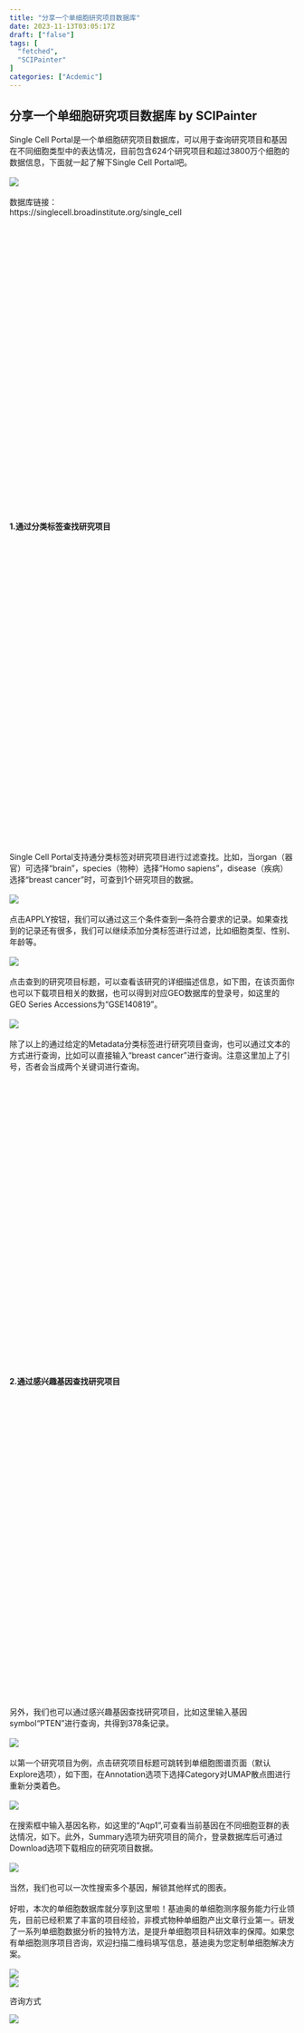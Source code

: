 ```yaml
---
title: "分享一个单细胞研究项目数据库"
date: 2023-11-13T03:05:17Z
draft: ["false"]
tags: [
  "fetched",
  "SCIPainter"
]
categories: ["Acdemic"]
---
```

分享一个单细胞研究项目数据库 by SCIPainter
------
<div><section data-mpa-powered-by="yiban.io"><span>Single Cell Portal</span><span>是一个单细胞研究项目数据库，可以用于查询研究项目和基因在不同细胞类型中的表达情况，目前包含624个研究项目和超过3800万个细胞的数据信息，下面就一起了解下</span><span>Single Cell Porta</span><span>l</span><span>吧。</span></section><section><span><br></span></section><section><img data-ratio="0.7299338999055713" data-src="https://mmbiz.qpic.cn/sz_mmbiz_png/tgUVxVRjT6mJweCYkREicOGktknxfV2ak4VWlnjwNYy6YJFqMxGZ7icF69vdRjaCVb5q98edmmLm3N9vJodAcaQw/640?wx_fmt=png" data-type="png" data-w="1059" src="https://mmbiz.qpic.cn/sz_mmbiz_png/tgUVxVRjT6mJweCYkREicOGktknxfV2ak4VWlnjwNYy6YJFqMxGZ7icF69vdRjaCVb5q98edmmLm3N9vJodAcaQw/640?wx_fmt=png"></section><section><br></section><section><span>数据库链接：</span></section><section><span>https://singlecell.broadinstitute.org/single_cell</span></section><section><section powered-by="xiumi.us"><section><section><section powered-by="xiumi.us"><section><section powered-by="xiumi.us"><section><section><section powered-by="xiumi.us"><br></section></section></section></section></section></section><section powered-by="xiumi.us"><section><section><section powered-by="xiumi.us"><section><section><svg viewbox="0 0 1 1"></svg></section></section></section></section><section><section powered-by="xiumi.us"><p><span><strong>1.通过分类标签查找研究项目</strong></span></p></section></section><section><section powered-by="xiumi.us"><section><section><svg viewbox="0 0 1 1"></svg></section></section></section></section></section></section></section><p><br></p></section></section></section><section><span>Single Cell Portal</span><span>支持通分类标签对研究项目进行过滤查找。比如，当organ（器官）可选择“brain”，species（物种）选择“Homo sapiens”，disease（疾病）选择“breast cancer”时，可查到1个研究项目的数据。</span></section><section><br></section><section><img data-ratio="0.7676659528907923" data-src="https://mmbiz.qpic.cn/sz_mmbiz_png/tgUVxVRjT6mJweCYkREicOGktknxfV2akAB8xU3lRc9FVHI5whwOUhc0ia6FjXXGcvdic3mRmQ4vzDbzgK03VicPibw/640?wx_fmt=png" data-type="png" data-w="934" src="https://mmbiz.qpic.cn/sz_mmbiz_png/tgUVxVRjT6mJweCYkREicOGktknxfV2akAB8xU3lRc9FVHI5whwOUhc0ia6FjXXGcvdic3mRmQ4vzDbzgK03VicPibw/640?wx_fmt=png"></section><section><br></section><section><span>点击</span><span>APPLY</span><span>按钮，我们可以通过这三个条件查到一条符合要求的记录。如果查找到的记录还有很多，我们可以继续添加分类标签进行过滤，比如细胞类型、性别、年龄等。</span></section><section><span><br></span></section><section><img data-ratio="0.7203883495145631" data-src="https://mmbiz.qpic.cn/sz_mmbiz_png/tgUVxVRjT6mJweCYkREicOGktknxfV2akBqFwgodf7I5dwbrxAxsEI9p8RicoqiabzXxUeib8tEtnArN1zibSzbfqOg/640?wx_fmt=png" data-type="png" data-w="1030" src="https://mmbiz.qpic.cn/sz_mmbiz_png/tgUVxVRjT6mJweCYkREicOGktknxfV2akBqFwgodf7I5dwbrxAxsEI9p8RicoqiabzXxUeib8tEtnArN1zibSzbfqOg/640?wx_fmt=png"></section><section><span><br></span></section><section><span>点击查到的研究项目标题，可以查看该研究的详细描述信息，如下图，在该页面你也可以下载项目相关的数据，也可以得到对应GEO数据库的登录号，如这里的GEO Series Accessions为“GSE140819”。</span></section><section><span><br></span></section><section><img data-ratio="0.7475915221579962" data-src="https://mmbiz.qpic.cn/sz_mmbiz_png/tgUVxVRjT6mJweCYkREicOGktknxfV2akIj2NdTItxylWvxD7v1RCO9Fo6vp6bI3OmmvxH2C8jvOfmRx7UUW6rg/640?wx_fmt=png" data-type="png" data-w="1038" src="https://mmbiz.qpic.cn/sz_mmbiz_png/tgUVxVRjT6mJweCYkREicOGktknxfV2akIj2NdTItxylWvxD7v1RCO9Fo6vp6bI3OmmvxH2C8jvOfmRx7UUW6rg/640?wx_fmt=png"></section><section><span><br></span></section><section><span>除了以上的通过给定的Metadata分类标签进行研究项目查询，也可以通过文本的方式进行查询，比如可以直接输入“breast cancer”进行查询。注意这里加上了引号，否者会当成两个关键词进行查询。</span></section><section><br></section><section><section powered-by="xiumi.us"><section><section><section powered-by="xiumi.us"><section><section><section powered-by="xiumi.us"><section><section><svg viewbox="0 0 1 1"></svg></section></section></section></section><section><section powered-by="xiumi.us"><p><span><strong>2.通过感兴趣基因查找研究项目</strong></span></p></section></section><section><section powered-by="xiumi.us"><section><section><svg viewbox="0 0 1 1"></svg></section></section></section></section></section></section></section><p><br></p></section></section></section><section><span>另外，我们也可以通过感兴趣基因查找研究项目，比如这里输入基因symbol“PTEN”进行查询，共得到378条记录。</span></section><section><span><br></span></section><section><img data-ratio="0.7379629629629629" data-src="https://mmbiz.qpic.cn/sz_mmbiz_png/tgUVxVRjT6mJweCYkREicOGktknxfV2akW5ukUxLoSTVdbS38LMG4o2KaqLIKA9rDKpdvoBnHMZbeibn1z3pZlPA/640?wx_fmt=png" data-type="png" data-w="1080" src="https://mmbiz.qpic.cn/sz_mmbiz_png/tgUVxVRjT6mJweCYkREicOGktknxfV2akW5ukUxLoSTVdbS38LMG4o2KaqLIKA9rDKpdvoBnHMZbeibn1z3pZlPA/640?wx_fmt=png"></section><section><br></section><section><span>以第一个研究项目为例，点击研究项目标题可跳转到单细胞图谱页面（默认Explore选项），如下图，在Annotation选项下选择Category对UMAP散点图进行重新分类着色。</span></section><section><span><br></span></section><section><img data-ratio="0.7509259259259259" data-src="https://mmbiz.qpic.cn/sz_mmbiz_png/tgUVxVRjT6mJweCYkREicOGktknxfV2akJlB67xFG90veenoaPtwSxOZklGtREHKhpRiaKgxic8ibZc2x6ZgHUzziaA/640?wx_fmt=png" data-type="png" data-w="1080" src="https://mmbiz.qpic.cn/sz_mmbiz_png/tgUVxVRjT6mJweCYkREicOGktknxfV2akJlB67xFG90veenoaPtwSxOZklGtREHKhpRiaKgxic8ibZc2x6ZgHUzziaA/640?wx_fmt=png"></section><section><span><br></span></section><section><span>在搜索框中输入基因名称，如这里的“Aqp1”,可查看当前基因在不同细胞亚群的表达情况，如下。此外，Summary选项为研究项目的简介，登录数据库后可通过Download选项下载相应的研究项目数据。</span></section><section><span><br></span></section><section><img data-ratio="0.754582484725051" data-src="https://mmbiz.qpic.cn/sz_mmbiz_png/tgUVxVRjT6mJweCYkREicOGktknxfV2akbHhYkiaI5Ehm66Z1jhLarEynE4HZQzt5rxqIDciaj38kJh9JPjlJPeVQ/640?wx_fmt=png" data-type="png" data-w="982" src="https://mmbiz.qpic.cn/sz_mmbiz_png/tgUVxVRjT6mJweCYkREicOGktknxfV2akbHhYkiaI5Ehm66Z1jhLarEynE4HZQzt5rxqIDciaj38kJh9JPjlJPeVQ/640?wx_fmt=png"></section><section><span><br></span></section><section><span>当然，我们也可以一次性搜索多个基因，解锁其他样式的图表。</span></section><section><span><br></span></section><section><span>好啦，本次的单细胞数据库就分享到这里啦！</span><span>基迪奥的单细胞测序服务能力行业领先，目前已经积累了丰富的项目经验，非模式物种单细胞产出文章行业第一。研发了一系列单细胞数据分析的独特方法，是提升单细胞项目科研效率的保障。如果您有</span><span>单细胞测序项目咨询</span><span>，欢迎扫描二维码填写信息，基迪奥为您定制单细胞解决方案。</span></section><section><span></span></section><section><span></span></section><section><span><br mpa-from-tpl="t"></span></section><section data-mpa-template="t" mpa-from-tpl="t"><section data-mid="" mpa-from-tpl="t"><section data-mid="" mpa-from-tpl="t"><section data-mid="" mpa-from-tpl="t"><img data-ratio="0.6382978723404256" data-src="https://mmbiz.qpic.cn/sz_mmbiz_png/9FCeqDXmTk12GV3iaruZGtl4UmpZEZUGAjibbGcicicKmu8NY0Ndje7RjoZ5iblJdZYNeYHUpX6C9fvDHcZaqaUm4Bw/640?wx_fmt=png" data-w="94" src="https://mmbiz.qpic.cn/sz_mmbiz_png/9FCeqDXmTk12GV3iaruZGtl4UmpZEZUGAjibbGcicicKmu8NY0Ndje7RjoZ5iblJdZYNeYHUpX6C9fvDHcZaqaUm4Bw/640?wx_fmt=png"></section><section data-mid="" mpa-from-tpl="t"><img data-ratio="0.3225806451612903" data-src="https://mmbiz.qpic.cn/mmbiz_png/w4yn4FwV9p2gbJKZI2gs7OibOwB1lb7YniaM6Q5icJIg85yW8wNlOwjsY9iae37qkkoNq4e1qgbpmUMnCnNdKAicdlg/640?wx_fmt=png" data-w="62" src="https://mmbiz.qpic.cn/mmbiz_png/w4yn4FwV9p2gbJKZI2gs7OibOwB1lb7YniaM6Q5icJIg85yW8wNlOwjsY9iae37qkkoNq4e1qgbpmUMnCnNdKAicdlg/640?wx_fmt=png"></section><section data-mid="" mpa-from-tpl="t"><p data-mid="" mpa-is-content="t">咨询方式</p></section><section data-mid="" mpa-from-tpl="t"><img data-ratio="0.5454545454545454" data-src="https://mmbiz.qpic.cn/mmbiz_png/COIs5M0icUPXtZh0lIL4qgibXKxkI2ZgoBnWTiaw9B4ediahaxcrhpzpxXjZicFkk90YMkTEicufNVFPWdVSa158ok5w/640?wx_fmt=png" data-w="22" src="https://mmbiz.qpic.cn/mmbiz_png/COIs5M0icUPXtZh0lIL4qgibXKxkI2ZgoBnWTiaw9B4ediahaxcrhpzpxXjZicFkk90YMkTEicufNVFPWdVSa158ok5w/640?wx_fmt=png"></section></section></section></section><p><br></p><section data-mpa-template="t" mpa-from-tpl="t"><section data-mpa-template="t" mpa-from-tpl="t"><section mpa-from-tpl="t"><section><section mpa-from-tpl="t"><section mpa-from-tpl="t"><section powered-by="xiumi.us" mpa-from-tpl="t"><section mpa-from-tpl="t"><section mpa-from-tpl="t"><svg viewbox="0 0 1 1" mpa-from-tpl="t"></svg></section></section></section></section><section mpa-from-tpl="t"><section powered-by="xiumi.us" mpa-from-tpl="t"><section mpa-from-tpl="t"><p><span><strong mpa-from-tpl="t" mpa-is-content="t">识别下方二维码填写相关信息：</strong></span></p></section></section></section></section></section></section></section></section><section><br></section><section><span></span></section><section><img data-ratio="0.934" data-src="https://mmbiz.qpic.cn/sz_mmbiz_png/tgUVxVRjT6k80muh9ATZ16d37JWd72K8jOMeNWlvGI9eF8BroM4ccSjMtPjeZQIZqBRwXfyff9pKc0YJAXQ4hA/640?wx_fmt=png" data-type="png" data-w="500" height="467" width="500" src="https://mmbiz.qpic.cn/sz_mmbiz_png/tgUVxVRjT6k80muh9ATZ16d37JWd72K8jOMeNWlvGI9eF8BroM4ccSjMtPjeZQIZqBRwXfyff9pKc0YJAXQ4hA/640?wx_fmt=png"></section><section><br></section><section data-mpa-template="t" mpa-from-tpl="t"><section data-mpa-template="t" mpa-from-tpl="t"><section mpa-from-tpl="t"><section><section mpa-from-tpl="t"><section mpa-from-tpl="t"><section powered-by="xiumi.us" mpa-from-tpl="t"><section mpa-from-tpl="t"><section mpa-from-tpl="t"><svg viewbox="0 0 1 1" mpa-from-tpl="t"></svg></section></section></section></section><section mpa-from-tpl="t"><section powered-by="xiumi.us" mpa-from-tpl="t"><section mpa-from-tpl="t"><p><span><strong mpa-from-tpl="t" mpa-is-content="t">咨询当地销售或拨打咨询电话：</strong></span></p></section></section></section></section></section></section></section></section><p><span>医学项目：</span><span>020-84889324</span><br></p><section><span>农学项目：020-84889314</span></section><section><span><br></span></section><section><span><br></span></section><p><strong><span>*未经许可，不得以任何方式复制或抄袭本篇文章之部分或全部内容。版权所有，侵权必究。</span></strong></p><p><br></p><section data-role="outer" label="Powered by 135editor.com"><section data-tools="135编辑器" data-id="105648"><section><section data-role="outer" label="Powered by 135editor.com"><section data-role="paragraph"><section data-role="outer" label="Powered by 135editor.com"><section data-tools="135编辑器" data-id="105648"><section><section><img data-ratio="0.8780487804878049" data-src="https://mmbiz.qpic.cn/sz_mmbiz_png/tgUVxVRjT6kCKJYcEqEIfoJYG621mPJE8VibmibGU0Jxic9iabARVRH0FT6BNE8VAglWFXBPibFAU7a6tWGibSs8wyUg/640?wx_fmt=png" data-type="png" data-w="41" data-width="100%" src="https://mmbiz.qpic.cn/sz_mmbiz_png/tgUVxVRjT6kCKJYcEqEIfoJYG621mPJE8VibmibGU0Jxic9iabARVRH0FT6BNE8VAglWFXBPibFAU7a6tWGibSs8wyUg/640?wx_fmt=png"></section><section><section><section data-width="35%"><section><section data-width="100%"><img data-ratio="1" data-src="https://mmbiz.qpic.cn/sz_mmbiz_jpg/tgUVxVRjT6kCKJYcEqEIfoJYG621mPJEv5etCBwHicqbEPwnVrkpaasxqaVibM4mT2JdIuN6yTlYWDD4mL5A427A/640?wx_fmt=jpeg" data-type="jpeg" data-w="860" data-width="100%" title="SCIPainter 30cm二维码.jpg" src="https://mmbiz.qpic.cn/sz_mmbiz_jpg/tgUVxVRjT6kCKJYcEqEIfoJYG621mPJEv5etCBwHicqbEPwnVrkpaasxqaVibM4mT2JdIuN6yTlYWDD4mL5A427A/640?wx_fmt=jpeg"></section></section></section><section data-width="50%"><section><section data-brushtype="text"><span><strong># SCIPainter</strong></span></section><section data-brushtype="text" hm_fix="361:593"><p>基迪奥旗下绘图公众号</p><p>分享科研绘图技能与工具</p><p>欢迎关注与转发~</p></section></section></section></section></section></section></section></section></section></section><section><br></section></section></section><section data-role="paragraph"><section><section powered-by="xiumi.us"><section><section powered-by="xiumi.us"><section><img data-ratio="1" data-src="https://mmbiz.qpic.cn/sz_mmbiz_gif/tgUVxVRjT6kCKJYcEqEIfoJYG621mPJEgMd0aMPtmrDjiaX8sBhfhicVteeHf1JicexSpUbS3fdS9SiboUVN7guaPw/640?wx_fmt=gif" data-type="gif" data-w="400" src="https://mmbiz.qpic.cn/sz_mmbiz_gif/tgUVxVRjT6kCKJYcEqEIfoJYG621mPJEgMd0aMPtmrDjiaX8sBhfhicVteeHf1JicexSpUbS3fdS9SiboUVN7guaPw/640?wx_fmt=gif"></section></section></section><section><section powered-by="xiumi.us"><section><p><span><strong>你的好友拍了拍你</strong></span></p><p><span><strong>并请你帮她点一下</strong></span><strong><span>“分享”</span></strong><span><strong><span>~</span></strong></span></p></section></section></section></section></section><p><br></p></section></section><p><mp-style-type data-value="10000"></mp-style-type></p></div>  
<hr>
<a href="https://mp.weixin.qq.com/s/HPZfPwZ42XRqr_7IkqhpQQ",target="_blank" rel="noopener noreferrer">原文链接</a>
